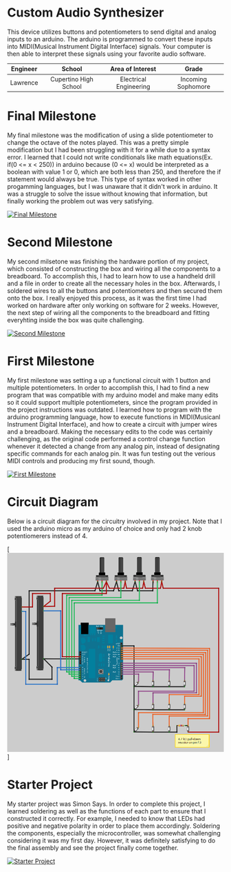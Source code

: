 ﻿# Custom Audio Synthesizer
This device utilizes buttons and potentiometers to send digital and analog inputs to an arduino. The arduino is programmed to convert these inputs into MIDI(Musical Instrument Digital Interface) signals. Your computer is then able to interpret these signals using your favorite audio software.

| **Engineer** | **School** | **Area of Interest** | **Grade** |
|:--:|:--:|:--:|:--:|
| Lawrence | Cupertino High School | Electrical Engineering | Incoming Sophomore
  
# Final Milestone
My final milestone was the modification of using a slide potentiometer to change the octave of the notes played. This was a pretty simple modification but I had been struggling with it for a while due to a syntax error. I learned that I could not write conditionals like math equations(Ex. if(0 <= x < 250)) in arduino because (0 <= x) would be interpreted as a boolean with value 1 or 0, which are both less than 250, and therefore the if statement would always be true. This type of syntax worked in other progamming languages, but I was unaware that it didn't work in arduino. It was a struggle to solve the issue without knowing that information, but finally working the problem out was very satisfying.

[![Final Milestone](https://img.youtube.com/vi/tV5cgRTGr7Q/maxresdefault.jpg )](https://www.youtube.com/watch?v=tV5cgRTGr7Q "Final Milestone")

# Second Milestone
My second milsetone was finishing the hardware portion of my project, which consisted of constructing the box and wiring all the components to a breadboard. To accomplish this, I had to learn how to use a handheld drill and a file in order to create all the necessary holes in the box. Afterwards, I soldered wires to all the buttons and potentiometers and then secured them onto the box. I really enjoyed this process, as it was the first time I had worked on hardware after only working on software for 2 weeks. However, the next step of wiring all the components to the breadboard and fitting everyhting inside the box was quite challenging.

[![Second Milestone](https://img.youtube.com/vi/sewwkrGGfmg/maxresdefault.jpg)](https://www.youtube.com/watch?v=sewwkrGGfmg "Second Milestone")

# First Milestone
My first milestone was setting a up a functional circuit with 1 button and multiple potentiometers. In order to accomplish this, I had to find a new program that was compatible with my arduino model and make many edits so it could support multiple potentiometers, since the program provided in the project instructions was outdated. I learned how to program with the arduino programming language, how to execute functions in MIDI(Musicanl Instrument Digital Interface), and how to create a circuit with jumper wires and a breadboard. Making the necessary edits to the code was certainly challenging, as the original code performed a control change function whenever it detected a change from any analog pin, instead of designating specific commands for each analog pin. It was fun testing out the verious MIDI controls and producing my first sound, though.

[![First Milestone](https://img.youtube.com/vi/HvIb2GSrOdo/maxresdefault.jpg)](https://www.youtube.com/watch?v=HvIb2GSrOdo "First Milestone")

# Circuit Diagram
Below is a circuit diagram for the circuitry involved in my project. Note that I used the arduino micro as my arduino of choice and only had 2 knob potentiomerers instead of 4.

[![Circuit Diagram](https://raw.githubusercontent.com/BlueStamp-Engineering-2022/Lawrence_BSE_Project/gh-pages/MIDI%20Controller%20Circuit%20Diagram.png)]

# Starter Project
My starter project was Simon Says. In order to complete this project, I learned soldering as well as the functions of each part to ensure that I constructed it correctly. For example, I needed to know that LEDs had positive and negative polarity in order to place them accordingly. Soldering the components, especially the microcontroller, was somewhat challenging considering it was my first day. However, it was definitely satisfying to do the final assembly and see the project finally come together.

[![Starter Project](https://img.youtube.com/vi/-b-rGRhXx58/maxresdefault.jpg)](https://www.youtube.com/watch?v=-b-rGRhXx58 "Starter Project")
